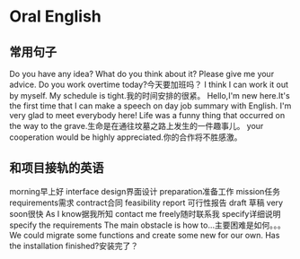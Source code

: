 # Oral English
## 常用句子
Do you have any idea?
What do you think about it?
Please give me your advice.
Do you work overtime today?今天要加班吗？
I think I can work it out by myself.
My schedule is tight.我的时间安排的很紧。
Hello,I'm new here.It's the first time that I can make a speech on day job summary with English.
I'm very glad to meet everybody here!
Life was a funny thing that occurred on the way to the grave.生命是在通往坟墓之路上发生的一件趣事儿。
your cooperation would be highly appreciated.你的合作将不胜感激。


## 和项目接轨的英语
morning早上好 interface design界面设计
preparation准备工作 mission任务 requirements需求 contract合同 feasibility report 可行性报告 draft 草稿
very soon很快 As I know据我所知 contact me freely随时联系我
specify详细说明
specify the requirements
The main obstacle is how to...主要困难是如何。。。
We could migrate some functions and create some new for our own.
Has the installation finished?安装完了？






